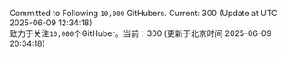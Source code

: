 Committed to Following `10,000` GitHubers. Current: <!-- FOLLOWING_COUNT -->300<!-- FOLLOWING_COUNT --> (Update at UTC <!-- LAST_UPDATED -->2025-06-09 12:34:18<!-- LAST_UPDATED -->)<br>
致力于关注`10,000`个GitHuber。当前：<!-- FOLLOWING_COUNT -->300<!-- FOLLOWING_COUNT --> (更新于北京时间 <!-- LAST_UPDATED_CST -->2025-06-09 20:34:18<!-- LAST_UPDATED_CST -->)
